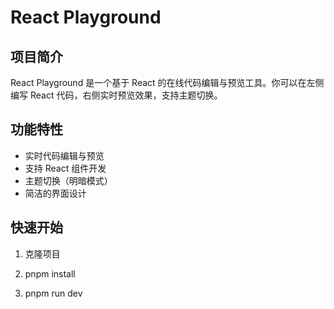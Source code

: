 # React Playground

## 项目简介

React Playground 是一个基于 React 的在线代码编辑与预览工具。你可以在左侧编写 React 代码，右侧实时预览效果，支持主题切换。

## 功能特性

- 实时代码编辑与预览
- 支持 React 组件开发
- 主题切换（明暗模式）
- 简洁的界面设计

## 快速开始

1. 克隆项目

2. pnpm install

3. pnpm run dev
